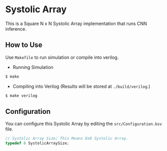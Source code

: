 # Systolic Array
This is a Square N x N Systolic Array implementation that runs CNN inference.

## How to Use
Use `Makefile` to run simulation or compile into verilog.

- Running Simulation
```bash
$ make
```

- Compiling into Verilog (Results will be stored at `./build/verilog`.)
```bash
$ make verilog
```

## Configuration
You can configure this Systolic Array by editing the `src/Configuration.bsv` file.
```c
// Systolic Array Size; This Means 8x8 Systolic Array.
typedef 8 SystolicArraySize;
```
